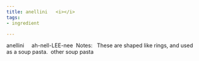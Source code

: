 ```yaml
---
title: anellini   <i></i>
tags:
- ingredient

---
```

anellini     ah-nell-LEE-nee  Notes:      These are shaped like rings, and used as a soup pasta.  other soup pasta
